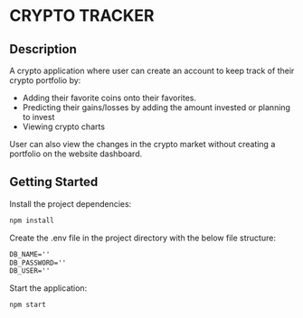 # CRYPTO TRACKER

## Description

A crypto application where user can create an account to keep track of their crypto portfolio by:

- Adding their favorite coins onto their favorites.
- Predicting their gains/losses by adding the amount invested or planning to invest
- Viewing crypto charts

User can also view the changes in the crypto market without creating a portfolio on the website dashboard.

## Getting Started

Install the project dependencies:

```bash
npm install
```

Create the .env file in the project directory with the below file structure:

```md
DB_NAME=''
DB_PASSWORD=''
DB_USER=''
```

Start the application:

```bash
npm start
```
